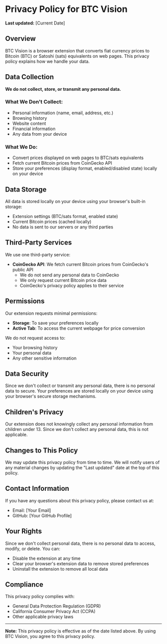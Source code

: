 # Privacy Policy for BTC Vision

**Last updated:** [Current Date]

## Overview

BTC Vision is a browser extension that converts fiat currency prices to Bitcoin (BTC) or Satoshi (sats) equivalents on web pages. This privacy policy explains how we handle your data.

## Data Collection

**We do not collect, store, or transmit any personal data.**

### What We Don't Collect:
- Personal information (name, email, address, etc.)
- Browsing history
- Website content
- Financial information
- Any data from your device

### What We Do:
- Convert prices displayed on web pages to BTC/sats equivalents
- Fetch current Bitcoin prices from CoinGecko API
- Store your preferences (display format, enabled/disabled state) locally on your device

## Data Storage

All data is stored locally on your device using your browser's built-in storage:
- Extension settings (BTC/sats format, enabled state)
- Current Bitcoin prices (cached locally)
- No data is sent to our servers or any third parties

## Third-Party Services

We use one third-party service:
- **CoinGecko API**: We fetch current Bitcoin prices from CoinGecko's public API
  - We do not send any personal data to CoinGecko
  - We only request current Bitcoin price data
  - CoinGecko's privacy policy applies to their service

## Permissions

Our extension requests minimal permissions:
- **Storage**: To save your preferences locally
- **Active Tab**: To access the current webpage for price conversion

We do not request access to:
- Your browsing history
- Your personal data
- Any other sensitive information

## Data Security

Since we don't collect or transmit any personal data, there is no personal data to secure. Your preferences are stored locally on your device using your browser's secure storage mechanisms.

## Children's Privacy

Our extension does not knowingly collect any personal information from children under 13. Since we don't collect any personal data, this is not applicable.

## Changes to This Policy

We may update this privacy policy from time to time. We will notify users of any material changes by updating the "Last updated" date at the top of this policy.

## Contact Information

If you have any questions about this privacy policy, please contact us at:
- Email: [Your Email]
- GitHub: [Your GitHub Profile]

## Your Rights

Since we don't collect personal data, there is no personal data to access, modify, or delete. You can:
- Disable the extension at any time
- Clear your browser's extension data to remove stored preferences
- Uninstall the extension to remove all local data

## Compliance

This privacy policy complies with:
- General Data Protection Regulation (GDPR)
- California Consumer Privacy Act (CCPA)
- Other applicable privacy laws

---

**Note:** This privacy policy is effective as of the date listed above. By using BTC Vision, you agree to this privacy policy. 